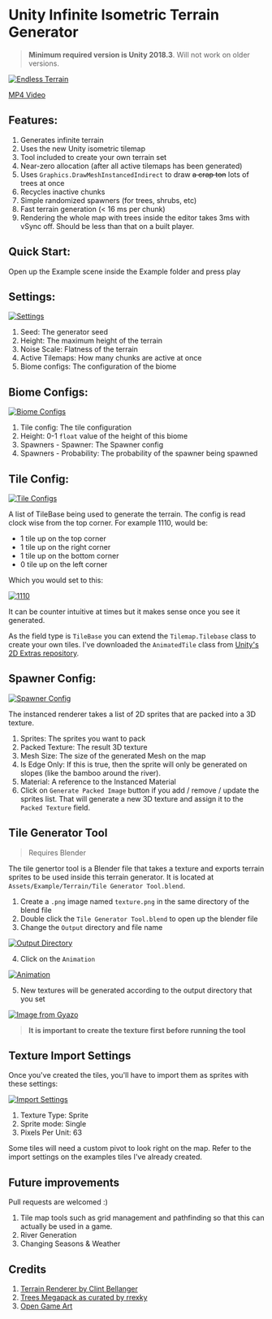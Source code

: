 Unity Infinite Isometric Terrain Generator
=================================

> **Minimum required version is Unity 2018.3**. Will not work on older versions.

[![Endless Terrain](https://i.gyazo.com/c23baacdebd93f8f02caa634cabcf5df.gif)](https://gyazo.com/c23baacdebd93f8f02caa634cabcf5df)

[MP4 Video](https://gyazo.com/c23baacdebd93f8f02caa634cabcf5df)

## Features:

1. Generates infinite terrain
2. Uses the new Unity isometric tilemap
3. Tool included to create your own terrain set
4. Near-zero allocation (after all active tilemaps has been generated)
5. Uses `Graphics.DrawMeshInstancedIndirect` to draw ~~a crap ton~~ lots of trees at once
6. Recycles inactive chunks
7. Simple randomized spawners (for trees, shrubs, etc)
8. Fast terrain generation (< 16 ms per chunk)
9. Rendering the whole map with trees inside the editor takes 3ms with vSync off. Should be less than that on a built player.

## Quick Start:

Open up the Example scene inside the Example folder and press play 

## Settings:

[![Settings](https://i.gyazo.com/b76ce447800d593d1438cad92a83d920.png)](https://gyazo.com/b76ce447800d593d1438cad92a83d920)

1. Seed: The generator seed
2. Height: The maximum height of the terrain
3. Noise Scale: Flatness of the terrain
4. Active Tilemaps: How many chunks are active at once
5. Biome configs: The configuration of the biome

## Biome Configs:

[![Biome Configs](https://i.gyazo.com/8ea76d7b586b2135660135bd44616103.png)](https://gyazo.com/8ea76d7b586b2135660135bd44616103)

1. Tile config: The tile configuration
2. Height: 0-1 `float` value of the height of this biome
3. Spawners - Spawner: The Spawner config
4. Spawners - Probability: The probability of the spawner being spawned

## Tile Config:

[![Tile Configs](https://i.gyazo.com/2c57989243fe668cbdf5b77a58107085.png)](https://gyazo.com/2c57989243fe668cbdf5b77a58107085)

A list of TileBase being used to generate the terrain. The config is read clock wise from the top corner. For example 1110, would be:

- 1 tile up on the top corner
- 1 tile up on the right corner
- 1 tile up on the bottom corner
- 0 tile up on the left corner

Which you would set to this:

[![1110](https://i.gyazo.com/4301a16de541fa600894a06bfc02f119.png)](https://gyazo.com/4301a16de541fa600894a06bfc02f119)

It can be counter intuitive at times but it makes sense once you see it generated.

As the field type is `TileBase` you can extend the `Tilemap.Tilebase` class to create your own tiles. I've downloaded the `AnimatedTile` class from [Unity's 2D Extras repository](https://github.com/Unity-Technologies/2d-extras/).

## Spawner Config:

[![Spawner Config](https://i.gyazo.com/7801fc7c2c932d4eee77a2d1a861b19d.png)](https://gyazo.com/7801fc7c2c932d4eee77a2d1a861b19d)

The instanced renderer takes a list of 2D sprites that are packed into a 3D texture.

1. Sprites: The sprites you want to pack
2. Packed Texture: The result 3D texture
3. Mesh Size: The size of the generated Mesh on the map
4. Is Edge Only: If this is true, then the sprite will only be generated on slopes (like the bamboo around the river).
5. Material: A reference to the Instanced Material
6. Click on `Generate Packed Image` button if you add / remove / update the sprites list. That will generate a new 3D texture and assign it to the `Packed Texture` field.

## Tile Generator Tool

> Requires Blender

The tile genertor tool is a Blender file that takes a texture and exports terrain sprites to be used inside this terrain generator. It is located at  `Assets/Example/Terrain/Tile Generator Tool.blend`.

1. Create a `.png` image named `texture.png` in the same directory of the blend file
2. Double click the `Tile Generator Tool.blend` to open up the blender file
3. Change the `Output` directory and file name

[![Output Directory](https://i.gyazo.com/9f8da7c3a4fcf64228ad63118209c875.png)](https://gyazo.com/9f8da7c3a4fcf64228ad63118209c875)

4. Click on the `Animation` 

[![Animation](https://i.gyazo.com/4df06d853db9d7e2375906b13a2f6b9b.png)](https://gyazo.com/4df06d853db9d7e2375906b13a2f6b9b)

5. New textures will be generated according to the output directory that you set 

[![Image from Gyazo](https://i.gyazo.com/6d3cde69ab042ae0b98763a7f8870e81.png)](https://gyazo.com/6d3cde69ab042ae0b98763a7f8870e81)

> **It is important to create the texture first before running the tool**


## Texture Import Settings

Once you've created the tiles, you'll have to import them as sprites with these settings:

[![Import Settings](https://i.gyazo.com/a0b1082c7ca7514b4cbc1d01c660f5cb.png)](https://gyazo.com/a0b1082c7ca7514b4cbc1d01c660f5cb)

1. Texture Type: Sprite
2. Sprite mode: Single
3. Pixels Per Unit: 63

Some tiles will need a custom pivot to look right on the map. Refer to the import settings on the examples tiles I've already created.

## Future improvements 

Pull requests are welcomed :)

1. Tile map tools such as grid management and pathfinding so that this can actually be used in a game.
2. River Generation
3. Changing Seasons & Weather

## Credits

1. [Terrain Renderer by Clint Bellanger](https://opengameart.org/content/terrain-renderer)
2. [Trees Megapack as curated by rrexky](https://opengameart.org/content/trees-mega-pack-cc-by-30-0)
3. [Open Game Art](https://opengameart.org)

